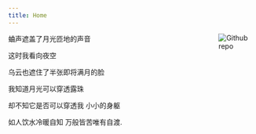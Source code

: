 ```yaml
---
title: Home
---
```


[<img src="https://simpleicons.org/icons/github.svg" style="max-width:15%;min-width:40px;float:right;" alt="Github repo" />](https://github.com/yihui/hugo-ivy)


蛐声遮盖了月光匝地的声音

这时我看向夜空

乌云也遮住了半张即将满月的脸

我知道月光可以穿透露珠

却不知它是否可以穿透我     小小的身躯

如人饮水冷暖自知 万般皆苦唯有自渡.